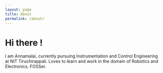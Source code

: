 ```yaml
---
layout: page
title: About
permalink: /about/
---
```


# Hi there !
I am Annamalai, currently pursuing Instrumentation and Control Engineering at NIT Tiruchirappali. Loves to learn and work in the domain of Robotics and Electronics. FOSSer. 
